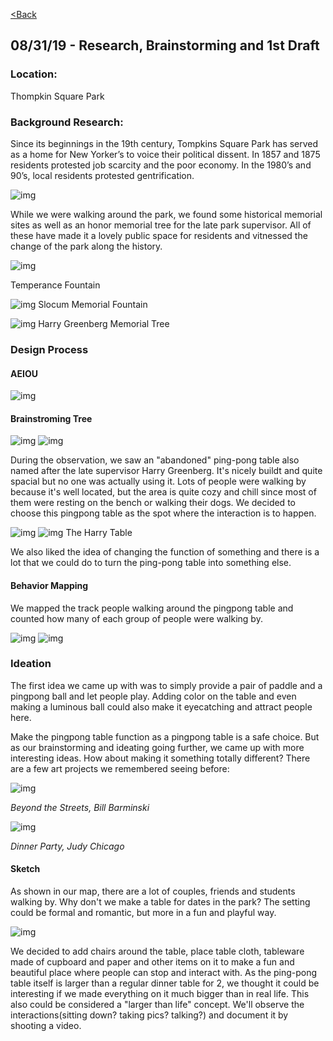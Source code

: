 [<Back](README.md)

## 08/31/19 - Research, Brainstorming and 1st Draft

### Location:
Thompkin Square Park
### Background Research:
Since its beginnings in the 19th century, Tompkins Square Park has served as a home for New Yorker’s to voice their political dissent. In 1857 and 1875 residents protested job scarcity and the poor economy. In the 1980’s and 90’s, local residents protested gentrification.

![img](img/protest.png)

While we were walking around the park, we found some historical memorial sites as well as an honor memorial tree for the late park supervisor. All of these have made it a lovely public space for residents and vitnessed the change of the park along the history.

![img](img/fountain.jpg)

Temperance Fountain

![img](img/memo.png)
Slocum Memorial Fountain

![img](img/tree.png)
Harry Greenberg Memorial Tree

### Design Process 
#### AEIOU
![img](img/aeiou.png)

#### Brainstroming Tree
![img](img/bs1.png)
![img](img/bs2.png)

During the observation, we saw an "abandoned" ping-pong table also named after the late supervisor Harry Greenberg. It's nicely buildt and quite spacial but no one was actually using it. Lots of people were walking by because it's well located, but the area is quite cozy and chill since most of them were resting on the bench or walking their dogs. We decided to choose this pingpong table as the spot where the interaction is to happen.

![img](img/tb1.jpg)
![img](img/tb2.jpg)
The Harry Table

We also liked the idea of changing the function of something and there is a lot that we could do to turn the ping-pong table into something else.

#### Behavior Mapping
We mapped the track people walking around the pingpong table and counted how many of each group of people were walking by.

![img](img/map1.jpeg)
![img](img/map2.jpeg)

### Ideation
The first idea we came up with was to simply provide a pair of paddle and a pingpong ball and let people play. Adding color on the table and even making a luminous ball could also make it eyecatching and attract people here. 

Make the pingpong table function as a pingpong table is a safe choice. But as our brainstorming and ideating going further, we came up with more interesting ideas. How about making it something totally different? There are a few art projects we remembered seeing before:

![img](img/cb.jpeg)

*Beyond the Streets, Bill Barminski*

![img](img/dt1.jpeg)

*Dinner Party, Judy Chicago*

#### Sketch
As shown in our map, there are a lot of couples, friends and students walking by. Why don't we make a table for dates in the park? The setting could be formal and romantic, but more in a fun and playful way. 

![img](img/draft.jpeg)

We decided to add chairs around the table, place table cloth, tableware made of cupboard and paper and other items on it to make a fun and beautiful place where people can stop and interact with. As the ping-pong table itself is larger than a regular dinner table for 2, we thought it could be interesting if we made everything on it much bigger than in real life. This also could be considered a "larger than life" concept. We'll observe the interactions(sitting down? taking pics? talking?) and document it by shooting a video. 
